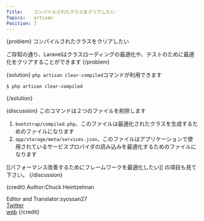 ```yaml
---
Title:    コンパイルされたクラスをクリアしたい
Topics:   artisan
Position: 7
---
```


{problem}
コンパイルされたクラスをクリアしたい

ご存知の通り、Laravelはクラスローディングの最適化や、テストのために最適化をクリアすることができます
{/problem}

{solution}
`php artisan clear-compiled`コマンドが利用できます

```bash
$ php artisan clear-compiled
```
{/solution}

{discussion}
このコマンドは２つのファイルを削除します

1. `bootstrap/compiled.php`、このファイルは最適化されたクラスを生成するためのファイルになります
2. `app/storage/meta/services.json`、このファイルはアプリケーションで使用されているサービスプロバイダの読み込みを最適化するためのファイルになります

[[パフォーマンス改善するためにフレームワークを最適化したい]] の項目も見て下さい。
{/discussion}

{credit}
Author:Chuck Heintzelman

Editor and Translator:syossan27  
[Twitter](https://twitter.com/syossan27)  
[web](http://syossan.hateblo.jp/0)
{/credit}
